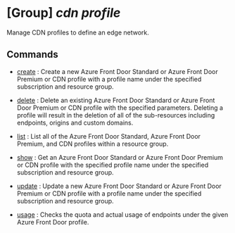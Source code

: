 # [Group] _cdn profile_

Manage CDN profiles to define an edge network.

## Commands

- [create](/Commands/cdn/profile/_create.md)
: Create a new Azure Front Door Standard or Azure Front Door Premium or CDN profile with a profile name under the specified subscription and resource group.

- [delete](/Commands/cdn/profile/_delete.md)
: Delete an existing  Azure Front Door Standard or Azure Front Door Premium or CDN profile with the specified parameters. Deleting a profile will result in the deletion of all of the sub-resources including endpoints, origins and custom domains.

- [list](/Commands/cdn/profile/_list.md)
: List all of the Azure Front Door Standard, Azure Front Door Premium, and CDN profiles within a resource group.

- [show](/Commands/cdn/profile/_show.md)
: Get an Azure Front Door Standard or Azure Front Door Premium or CDN profile with the specified profile name under the specified subscription and resource group.

- [update](/Commands/cdn/profile/_update.md)
: Update a new Azure Front Door Standard or Azure Front Door Premium or CDN profile with a profile name under the specified subscription and resource group.

- [usage](/Commands/cdn/profile/_usage.md)
: Checks the quota and actual usage of endpoints under the given Azure Front Door profile.
